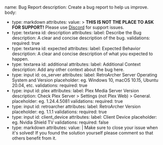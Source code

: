 name: Bug Report
description: Create a bug report to help us improve.
body:
  - type: markdown
    attributes:
      value: >
        **THIS IS NOT THE PLACE TO ASK FOR SUPPORT!**
        Please use [Discord](https://retroarcher.github.io/discord) for support issues.
  - type: textarea
    id: description
    attributes:
      label: Describe the Bug
      description: A clear and concise description of the bug.
    validations:
      required: true
  - type: textarea
    id: expected
    attributes:
      label: Expected Behavior
      description: A clear and concise description of what you expected to happen.
  - type: textarea
    id: additional
    attributes:
      label: Additional Context
      description: Add any other context about the bug here.
  - type: input
    id: os_server
    attributes:
      label: RetroArcher Server Operating System and Version
      placeholder: eg. Windows 10, macOS 10.15, Ubuntu 20.04, etc.
    validations:
      required: true
  - type: input
    id: plex
    attributes:
      label: Plex Media Server Version
      description: Check Plex Server > Settings (not Plex Web) > General.
      placeholder: eg. 1.24.4.5081
    validations:
      required: true
  - type: input
    id: retroarcher
    attributes:
      label: RetroArcher Version
      placeholder: eg. 1.1.1
    validations:
      required: true
  - type: input
    id: client_device
    attributes:
      label: Client Device
      placeholder: eg. Nvidia Shield TV
    validations:
      required: false
  - type: markdown
    attributes:
      value: |
        Make sure to close your issue when it's solved! If you found the solution yourself please comment so that others benefit from it.
